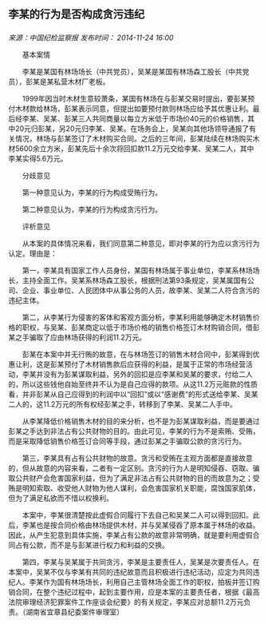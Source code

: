 ## 李某的行为是否构成贪污违纪

### 

_来源：中国纪检监察报_ _发布时间： 2014-11-24 16:00_

　　基本案情

　　李某是某国有林场场长（中共党员），吴某是某国有林场森工股长（中共党员），彭某是某私营木材厂老板。

　　1999年因当时木材生意较萧条，某国有林场在与彭某交易时提出，要彭某预付木材款给林场，彭某表示同意，但提出如要预付款则林场应给予其优惠让利。最后经李某、吴某、彭某三人共同商量以每立方米低于市场价40元的价格销售，其中20元归彭某，另20元归李某、吴某。在场务会上，吴某向其他场领导通报了有关情况，林场与彭某签订了木材购买合同。之后的三年间，彭某陆续在林场购买木材5600余立方米，彭某先后十余次将回扣款11.2万元交给李某、吴某二人，其中李某实得5.6万元。

　　分歧意见

　　第一种意见认为，李某的行为构成受贿行为。

　　第二种意见认为，李某的行为构成贪污行为。

　　评析意见

　　从本案的具体情况来看，我们同意第二种意见，即对李某的行为应以贪污行为认定。理由是：

　　第一，李某具有国家工作人员身份，某国有林场属于事业单位，李某系林场场长，主持全面工作。吴某系林场森工股长，根据刑法第93条规定，吴某属国有公司、企业、事业单位、人民团体中从事公务的人员，故李某、吴某二人符合贪污的违纪主体。

　　第二，从李某行为侵害的客体和客观方面分析，李某利用能够确定木材销售价格的职权，与吴某、彭某商定以低于市场价格的销售价格签订木材购销合同，借彭某之手骗取了应由林场获得的利润11.2万元。

　　彭某在本案中并无行贿的故意，在与林场签订的销售木材合同中，彭某得到优惠让利，这是彭某预付了木材销售款后应获得的利益，是属于正常的市场经营活动，李某并没有为彭某谋取利益，另外的回扣是应李某和吴某的要求，付给二人的，所以这些钱他自始至终并不认为是自己应得的款项。从这11.2万元赃款的性质看，并非彭某从自己应得到的利润中以“回扣”或以“感谢费”的形式送给李某、吴某二人的，这11.2万元的所有权经彭某之手，转移到了李某、吴某二人手中。

　　从李某降低价格销售木材的目的来分析，也不是为彭某谋取利益，而是要通过彭某之手达到非法占有公共财物的目的。由此可见，李某的行为不是索贿、受贿，而是采取降低销售价格签订合同等手段，通过彭某之手骗取公款的贪污行为。

　　第三，李某具有占有公共财物的故意。贪污和受贿在主观方面都是直接故意的，但从故意的内容来看，二者有一定区别。贪污的行为人是明知侵吞、窃取、骗取公共财产会危害国家利益，但为了满足非法占有公共财物的目的而故意为之；受贿是明知索取、收受他人财物为他人谋利，会危害国家机关职能，腐蚀国家肌体，但为了满足私欲而不惜以权换利。

　　本案中，李某很清楚按此虚假合同履行下去自己和吴某二人可以得到回扣。此后，李某也是按合同价格由林场提供木材，并与吴某侵吞了原本属于林场的收益。因此，从产生犯意到具体实施，李某占有公款的故意非常明确，就是要利用虚假合同占有公款，而不是与彭某进行权力和利益的交换。

　　第四，李某与吴某属于共同贪污，李某是主要责任人，吴某是次要责任人。在本案中，吴某不仅与李某有共同的违纪故意而且积极进行违纪活动，应定为共同违纪人。李某作为国有林场场长，利用自己主管林场全面工作的职权，拍板并签订购销合同，在整个违纪过程中，起到主要作用，应是本案的主要责任者，根据《最高法院审理经济犯罪案件工作座谈会纪要》的有关规定，李某应对总额11.2万元负责。（湖南省宜章县纪委案件审理室）